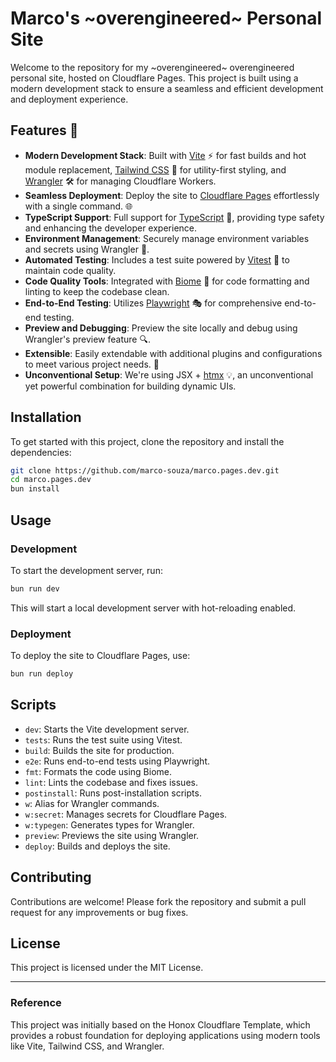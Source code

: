 # Marco's ~overengineered~ Personal Site

Welcome to the repository for my ~overengineered~ overengineered personal site, hosted on Cloudflare Pages. This project is built using a modern development stack to ensure a seamless and efficient development and deployment experience.

## Features 🚀

- **Modern Development Stack**: Built with [Vite](https://vitejs.dev/) ⚡ for fast builds and hot module replacement, [Tailwind CSS](https://tailwindcss.com/) 🎨 for utility-first styling, and [Wrangler](https://developers.cloudflare.com/workers/wrangler/) 🛠️ for managing Cloudflare Workers.
- **Seamless Deployment**: Deploy the site to [Cloudflare Pages](https://pages.cloudflare.com/) effortlessly with a single command. 🌐
- **TypeScript Support**: Full support for [TypeScript](https://www.typescriptlang.org/) 🦾, providing type safety and enhancing the developer experience.
- **Environment Management**: Securely manage environment variables and secrets using Wrangler 🔐.
- **Automated Testing**: Includes a test suite powered by [Vitest](https://vitest.dev/) 🧪 to maintain code quality.
- **Code Quality Tools**: Integrated with [Biome](https://biome.dev/) 🧹 for code formatting and linting to keep the codebase clean.
- **End-to-End Testing**: Utilizes [Playwright](https://playwright.dev/) 🎭 for comprehensive end-to-end testing.
- **Preview and Debugging**: Preview the site locally and debug using Wrangler's preview feature 🔍.
- **Extensible**: Easily extendable with additional plugins and configurations to meet various project needs. 🔧
- **Unconventional Setup**: We're using JSX + [htmx](https://htmx.org/) 💡, an unconventional yet powerful combination for building dynamic UIs.

## Installation

To get started with this project, clone the repository and install the dependencies:

```bash
git clone https://github.com/marco-souza/marco.pages.dev.git
cd marco.pages.dev
bun install
```

## Usage

### Development

To start the development server, run:

```bash
bun run dev
```

This will start a local development server with hot-reloading enabled.

### Deployment

To deploy the site to Cloudflare Pages, use:

```bash
bun run deploy
```

## Scripts

- `dev`: Starts the Vite development server.
- `tests`: Runs the test suite using Vitest.
- `build`: Builds the site for production.
- `e2e`: Runs end-to-end tests using Playwright.
- `fmt`: Formats the code using Biome.
- `lint`: Lints the codebase and fixes issues.
- `postinstall`: Runs post-installation scripts.
- `w`: Alias for Wrangler commands.
- `w:secret`: Manages secrets for Cloudflare Pages.
- `w:typegen`: Generates types for Wrangler.
- `preview`: Previews the site using Wrangler.
- `deploy`: Builds and deploys the site.

## Contributing

Contributions are welcome! Please fork the repository and submit a pull request for any improvements or bug fixes.

## License

This project is licensed under the MIT License.

---

### Reference

This project was initially based on the Honox Cloudflare Template, which provides a robust foundation for deploying applications using modern tools like Vite, Tailwind CSS, and Wrangler.

